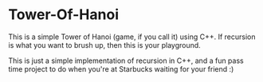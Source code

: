 # Tower-Of-Hanoi
This is a simple Tower of Hanoi (game, if you call it) using C++. 
If recursion is what you want to brush up, then this is your playground.

This is just a simple implementation of recursion in C++, and a fun pass time project to do when you're at Starbucks waiting for your friend :)
